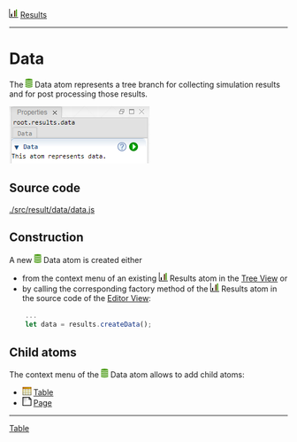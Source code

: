 ![](../../../../icons/results.png) [Results](../results.md)

----

# Data

The ![](../../../../icons/data.png) Data atom represents a tree branch for collecting simulation results and for post processing those results.  

![](../../../images/data.png)

## Source code

[./src/result/data/data.js](../../../src/result/data/data.js)

## Construction

A new ![](../../../../icons/data.png) Data atom is created either 

* from the context menu of an existing ![](../../../../icons/results.png) Results atom in the [Tree View](../../views/treeView.md) or 
* by calling the corresponding factory method of the ![](../../../../icons/results.png) Results atom in the source code of the [Editor View](../../views/editorView.md):

```javascript
    ...
    let data = results.createData();	     
```

## Child atoms

The context menu of the ![](../../../../icons/data.png) Data atom allows to add child atoms: 

* ![](../../../../icons/table.png) [Table](./table/table.md)
* ![](../../../../icons/page.png) [Page](./page/page.md)


----
[Table](./table/table.md)
